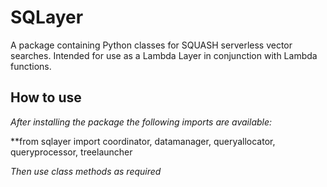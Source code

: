 # SQLayer
A package containing Python classes for SQUASH serverless vector searches. Intended for use as a Lambda Layer in conjunction with Lambda functions.

## How to use
_After installing the package the following imports are available:_ <br>

**from sqlayer import coordinator, datamanager, queryallocator, queryprocessor, treelauncher

_Then use class methods as required_
